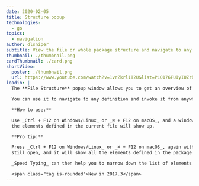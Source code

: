 ```yaml
---
date: 2020-02-05
title: Structure popup
technologies:
  - go
topics:
  - navigation
author: dlsniper
subtitle: View the file or whole package structure and navigate to any element
thumbnail: ./thumbnail.png
cardThumbnail: ./card.png
shortVideo:
  poster: ./thumbnail.png
  url: https://www.youtube.com/watch?v=1vrZkrl1T2U&list=PLQ176FUIyIUZrbrlz4AY1V8VzBJKZyVlW&index=145
leadin: |
  The **File Structure** popup window allows you to get an overview of all the elements defined in a file or a package.

  You can use it to navigate to any definition and invoke it from anywhere.

  **How to use:**

  Use _Ctrl + F12 on Windows/Linux_ or _⌘ + F12 on macOS_, and a window with all
  the elements defined in the current file will show up.

  **Pro tip:**

  Press _Ctrl + F12 on Windows/Linux_ or _⌘ + F12 on macOS_, again with the window
  still open, and it will show all the elements defined in the package of the current file.

  _Speed Typing_ can then help you to narrow down the list of elements to the one that you need.

  <span class="tag is-rounded">New in 2017.3</span>
---
```


